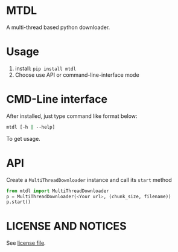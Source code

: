 # MTDL

A multi-thread based python downloader.

# Usage

1. install: `pip install mtdl`
2. Choose use API or command-line-interface mode

# CMD-Line interface

After installed, just type command like format below:
```bash
mtdl [-h | --help]
```
To get usage.

# API

Create a `MultiThreadDownloader` instance and call its `start` method

```python
from mtdl import MultiThreadDownloader
p = MultiThreadDownloader(<Your url>, (chunk_size, filename))
p.start()
```


# LICENSE AND NOTICES

See <a href=https://github.com/BillLoic/mtdl/blob/main/LICENSE-en>license file</a>.
